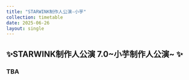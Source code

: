 ```yaml
---
title: "STARWINK制作人公演-小芋"
collection: timetable
date: 2025-06-26
layout: single
---
```


## ✨STARWINK制作人公演 7.0~小芋制作人公演~ ✨

### TBA

